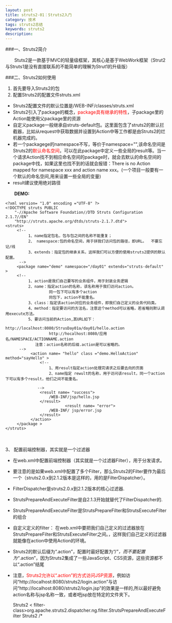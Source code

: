 ```yaml
---
layout: post
title: struts2-01：Struts2入门
category: 技术
tags: struts2总结
keywords: struts2
description: 
---
```


###一、Struts2简介

　　Stuts2是一款基于MVC的轻量级框架，其核心是基于WebWork框架（Strut2与Struts1是没有直接联系的不能简单的理解为Strut1的升级版）

###二、Struts2如何使用

1. 首先要导入Struts2的包
2. 配置Struts2的配置文件struts.xml

 * Struts2配置文件的默认位置是/WEB-INF/classes/struts.xml
 * Struts2引入了package的概念，<font color="red">package具有继承的特性</font>，子package里的Action能使用父package里的资源
 * 自定义package一般继承自struts-default包。这里面包含了struts2的默认拦截器，比如从request中获取数据并设置到Action中等工作都是由Struts2的烂机器完成的。
 * 若一个packagege的namespace不写，等价于namespace="",该命名空间是Struts2的<font color="red">默认命名空间</font>，可以在此package中定义一些全局的result等。当一个请求Action找不到相应命名空间的package时，就会去默认的命名空间的package中找，如果这里也找不到的话就会报错：There is no Action mapped for namespace xxx and action name xxx。(一个项目一般要有一个默认的命名空间,用来设置一些全局的变量)
 * result建议使用绝对路径
　　

　　**DEMO:**

	<?xml version= "1.0" encoding ="UTF-8" ?>
	<!DOCTYPE struts PUBLIC
	    "-//Apache Software Foundation//DTD Struts Configuration 2.1.7//EN"
	    "http://struts.apache.org/dtds/struts-2.1.7.dtd">
	<struts>
	     <!--
	          1、name指定包名，包与包之间的名称不能重复；
	          2、 namespace:包的命名空间，用于拼我们访问包的路径，即URL。  不要忘记/线
	          3、extends：指定包的继承关系，这样我们可以方便的使用struts2提供的默认配置。
	      -->
	     <package name="demo" namespace="/day01" extends="struts-default" >
	     <!--
	          1、action是我们自己要写的业务组件，用于封装业务逻辑
	          2、name：指定action的名称，该名称用于我们访问action。
	                   同一包下可以有多个action
	                   同包下，action不能重名。
	          3、class：指定该action对应的业务组件，即我们自己定义的业务代码类。
	          4、method：指定要访问的方法名，注意这个method可以省略，若省略则默认调用execute方法。
	          5、要访问当前的Action,其URL如下：
	                   http://localhost:8080/StrusDay01a/day01/hello.action
	                   http://hocalhost:8080/应用名/NAMESPACE/ACTIONNAME.action
	             注意：action名称的后缀.action是可以省略的。
	      -->
	           <action name= "hello" class ="demo.HelloAction" method="sayHello" >
	               <!--
	                   1、用result指定action处理完请求之后要去向的页面
	                   2、name指定 rewult的名称，用于访问该result，同一个action下可以有多个result，他们之间不能重名。
	                        
	              -->
	               <result name= "success">
	                   /WEB-INF/jsp/hello.jsp
	               </result>
	                          <result name= "error">
	                   /WEB-INF/ jsp/error.jsp
	               </result>
	           </action>
	     </package >
	</struts>
　　

3、 配置前端控制器，其实就是一个过滤器

 * 在web.xml中配置前端控制器（其实就是一个过滤器Filter），用于分发请求。
 * 要注意的是如果web.xml中配置了多个Filter，那么Struts2的Filter要作为最后一个（struts2.0.x到2.1.2版本是这样的，用的是FilterDispatcher）。
 * FilterDispatcher是struts2.0.x到2.1.2版本的核心过滤器. 
 * StrutsPrepareAndExecuteFilter是自2.1.3开始就替代了FilterDispatcher的. 
 * StrutsPrepareAndExecuteFilter是StrutsPrepareFilter和StrutsExecuteFilter的组合
 * 自定义定义的filter： 在web.xml中要把我们自己定义的过滤器放在StrutsPrepareFilter和StrutsExecuteFilter之间。，这样我们自己定义的过滤器就能像在action中使用Action的环境。
 * Struts2的默认后缀为“.action”，配置<url-pattrrn>时最好配置为“/*”，而不要配置为“*.action”，因为Struts2集成了一些JavaScript、CSS资源，这些资源都不以“.action”结尾
 * 注意，<font color="red">Struts2允许以“.action”的方式访问JSP资源</font>，例如访问“http://localhost:8080/struts2/login.action”与访问“http://localhost:8080/struts2/login.jsp”的效果是一样的,所以最好避免action名称与jsp名称一致，或者吧jsp放在特定的文件夹下。
 　　

	<filter>
	     <filter-name >Struts2 </filter-name>
	       < filter-class>org.apache.struts2.dispatcher.ng.filter.StrutsPrepareAndExecuteFilter </filter-class>
	 </filter >
	 <filter-mapping >
	     <filter-name >Struts2 </filter-name>
	     <url-pattern >/* </url-pattern>
	 </filter-mapping >


